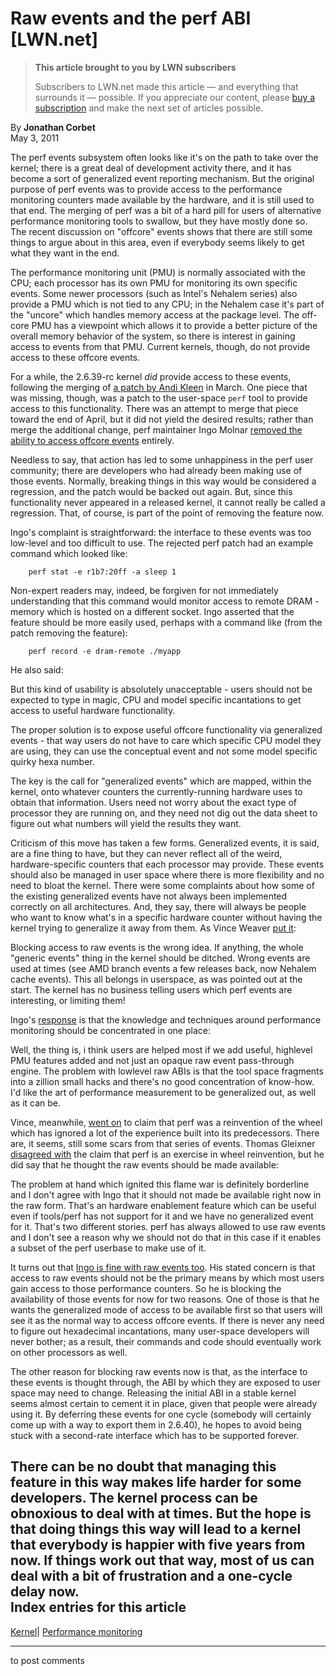# Raw events and the perf ABI [LWN.net]

> **This article brought to you by LWN subscribers**
> 
> Subscribers to LWN.net made this article — and everything that surrounds it — possible. If you appreciate our content, please [buy a subscription](/Promo/nst-nag3/subscribe) and make the next set of articles possible. 

By **Jonathan Corbet**  
May 3, 2011 

The perf events subsystem often looks like it's on the path to take over the kernel; there is a great deal of development activity there, and it has become a sort of generalized event reporting mechanism. But the original purpose of perf events was to provide access to the performance monitoring counters made available by the hardware, and it is still used to that end. The merging of perf was a bit of a hard pill for users of alternative performance monitoring tools to swallow, but they have mostly done so. The recent discussion on "offcore" events shows that there are still some things to argue about in this area, even if everybody seems likely to get what they want in the end. 

The performance monitoring unit (PMU) is normally associated with the CPU; each processor has its own PMU for monitoring its own specific events. Some newer processors (such as Intel's Nehalem series) also provide a PMU which is not tied to any CPU; in the Nehalem case it's part of the "uncore" which handles memory access at the package level. The off-core PMU has a viewpoint which allows it to provide a better picture of the overall memory behavior of the system, so there is interest in gaining access to events from that PMU. Current kernels, though, do not provide access to these offcore events. 

For a while, the 2.6.39-rc kernel _did_ provide access to these events, following the merging of [a patch by Andi Kleen](http://git.kernel.org/?p=linux/kernel/git/torvalds/linux-2.6.git;a=commitdiff;h=e994d7d23a0bae34cd28834e85522ed4e782faf7) in March. One piece that was missing, though, was a patch to the user-space `perf` tool to provide access to this functionality. There was an attempt to merge that piece toward the end of April, but it did not yield the desired results; rather than merge the additional change, perf maintainer Ingo Molnar [removed the ability to access offcore events](http://git.kernel.org/?p=linux/kernel/git/torvalds/linux-2.6.git;a=commitdiff;h=b52c55c6a25e4515b5e075a989ff346fc251ed09) entirely. 

Needless to say, that action has led to some unhappiness in the perf user community; there are developers who had already been making use of those events. Normally, breaking things in this way would be considered a regression, and the patch would be backed out again. But, since this functionality never appeared in a released kernel, it cannot really be called a regression. That, of course, is part of the point of removing the feature now. 

Ingo's complaint is straightforward: the interface to these events was too low-level and too difficult to use. The rejected perf patch had an example command which looked like: 
    
    
        perf stat -e r1b7:20ff -a sleep 1
    

Non-expert readers may, indeed, be forgiven for not immediately understanding that this command would monitor access to remote DRAM - memory which is hosted on a different socket. Ingo asserted that the feature should be more easily used, perhaps with a command like (from the patch removing the feature): 
    
    
        perf record -e dram-remote ./myapp
    

He also said: 

But this kind of usability is absolutely unacceptable - users should not be expected to type in magic, CPU and model specific incantations to get access to useful hardware functionality. 

The proper solution is to expose useful offcore functionality via generalized events - that way users do not have to care which specific CPU model they are using, they can use the conceptual event and not some model specific quirky hexa number. 

The key is the call for "generalized events" which are mapped, within the kernel, onto whatever counters the currently-running hardware uses to obtain that information. Users need not worry about the exact type of processor they are running on, and they need not dig out the data sheet to figure out what numbers will yield the results they want. 

Criticism of this move has taken a few forms. Generalized events, it is said, are a fine thing to have, but they can never reflect all of the weird, hardware-specific counters that each processor may provide. These events should also be managed in user space where there is more flexibility and no need to bloat the kernel. There were some complaints about how some of the existing generalized events have not always been implemented correctly on all architectures. And, they say, there will always be people who want to know what's in a specific hardware counter without having the kernel trying to generalize it away from them. As Vince Weaver [put it](/Articles/441218/): 

Blocking access to raw events is the wrong idea. If anything, the whole "generic events" thing in the kernel should be ditched. Wrong events are used at times (see AMD branch events a few releases back, now Nehalem cache events). This all belongs in userspace, as was pointed out at the start. The kernel has no business telling users which perf events are interesting, or limiting them! 

Ingo's [response](/Articles/441220/) is that the knowledge and techniques around performance monitoring should be concentrated in one place: 

Well, the thing is, i think users are helped most if we add useful, highlevel PMU features added and not just an opaque raw event pass-through engine. The problem with lowlevel raw ABIs is that the tool space fragments into a zillion small hacks and there's no good concentration of know-how. I'd like the art of performance measurement to be generalized out, as well as it can be. 

Vince, meanwhile, [went on](/Articles/441226/) to claim that perf was a reinvention of the wheel which has ignored a lot of the experience built into its predecessors. There are, it seems, still some scars from that series of events. Thomas Gleixner [disagreed with](/Articles/441227/) the claim that perf is an exercise in wheel reinvention, but he did say that he thought the raw events should be made available: 

The problem at hand which ignited this flame war is definitely borderline and I don't agree with Ingo that it should not made be available right now in the raw form. That's an hardware enablement feature which can be useful even if tools/perf has not support for it and we have no generalized event for it. That's two different stories. perf has always allowed to use raw events and I don't see a reason why we should not do that in this case if it enables a subset of the perf userbase to make use of it. 

It turns out that [Ingo is fine with raw events too](/Articles/441220/). His stated concern is that access to raw events should not be the primary means by which most users gain access to those performance counters. So he is blocking the availability of those events for now for two reasons. One of those is that he wants the generalized mode of access to be available first so that users will see it as the normal way to access offcore events. If there is never any need to figure out hexadecimal incantations, many user-space developers will never bother; as a result, their commands and code should eventually work on other processors as well. 

The other reason for blocking raw events now is that, as the interface to these events is thought through, the ABI by which they are exposed to user space may need to change. Releasing the initial ABI in a stable kernel seems almost certain to cement it in place, given that people were already using it. By deferring these events for one cycle (somebody will certainly come up with a way to export them in 2.6.40), he hopes to avoid being stuck with a second-rate interface which has to be supported forever. 

There can be no doubt that managing this feature in this way makes life harder for some developers. The kernel process can be obnoxious to deal with at times. But the hope is that doing things this way will lead to a kernel that everybody is happier with five years from now. If things work out that way, most of us can deal with a bit of frustration and a one-cycle delay now.  
Index entries for this article  
---  
[Kernel](/Kernel/Index)| [Performance monitoring](/Kernel/Index#Performance_monitoring)  
  


* * *

to post comments 
